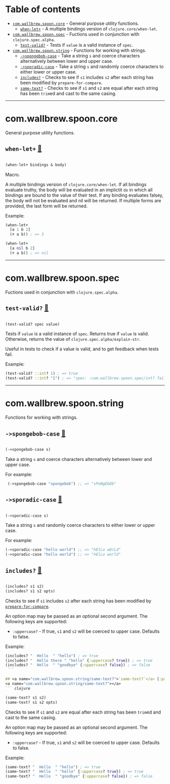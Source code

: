 # Table of contents
-  [`com.wallbrew.spoon.core`](#com.wallbrew.spoon.core)  - General purpose utility functions.
    -  [`when-let+`](#com.wallbrew.spoon.core/when-let+) - A multiple bindings version of <code>clojure.core/when-let</code>.
-  [`com.wallbrew.spoon.spec`](#com.wallbrew.spoon.spec)  - Fuctions used in conjunction with <code>clojure.spec.alpha</code>.
    -  [`test-valid?`](#com.wallbrew.spoon.spec/test-valid?) - Tests if <code>value</code> is a valid instance of <code>spec</code>.
-  [`com.wallbrew.spoon.string`](#com.wallbrew.spoon.string)  - Functions for working with strings.
    -  [`->spongebob-case`](#com.wallbrew.spoon.string/->spongebob-case) - Take a string <code>s</code> and coerce characters alternatively between lower and upper case.
    -  [`->sporadic-case`](#com.wallbrew.spoon.string/->sporadic-case) - Take a string <code>s</code> and randomly coerce characters to either lower or upper case.
    -  [`includes?`](#com.wallbrew.spoon.string/includes?) - Checks to see if <code>s1</code> includes <code>s2</code> after each string has been modified by <code>prepare-for-compare</code>.
    -  [`same-text?`](#com.wallbrew.spoon.string/same-text?) - Checks to see if <code>s1</code> and <code>s2</code> are equal after each string has been <code>trim</code>ed and cast to the same casing.

-----
# <a name="com.wallbrew.spoon.core">com.wallbrew.spoon.core</a>


General purpose utility functions.




## <a name="com.wallbrew.spoon.core/when-let+">`when-let+`</a> [:page_facing_up:](null)
<a name="com.wallbrew.spoon.core/when-let+"></a>
``` clojure

(when-let+ bindings & body)
```


Macro.


A multiple bindings version of `clojure.core/when-let`.
   If all bindings evaluate truthy, the body will be evaluated in an implictit `do` in which all bindings are bound to the value of their test.
   If any binding evaluates falsey, the body will not be evaluated and nil will be returned.
   If multiple forms are provided, the last form will be returned.
   
   Example:
   ```clj
   (when-let+ 
     [a 1 b 2]
     (+ a b)) ; => 3

   (when-let+ 
     [a nil b 2]
     (+ a b)) ; => nil
   ```

-----
# <a name="com.wallbrew.spoon.spec">com.wallbrew.spoon.spec</a>


Fuctions used in conjunction with `clojure.spec.alpha`.




## <a name="com.wallbrew.spoon.spec/test-valid?">`test-valid?`</a> [:page_facing_up:](null)
<a name="com.wallbrew.spoon.spec/test-valid?"></a>
``` clojure

(test-valid? spec value)
```


Tests if `value` is a valid instance of `spec`.
   Returns true if `value` is valid.
   Otherwise, returns the value of `clojure.spec.alpha/explain-str`.
   
   Useful in tests to check if a value is valid, and to get feedback when tests fail.
   
   Example:
   ```clj
   (test-valid? ::int? 1) ; => true
   (test-valid? ::int? "1") ; => "spec: :com.wallbrew.spoon.spec/int? fails predicate: int? with: \"1\""
   ```

-----
# <a name="com.wallbrew.spoon.string">com.wallbrew.spoon.string</a>


Functions for working with strings.




## <a name="com.wallbrew.spoon.string/->spongebob-case">`->spongebob-case`</a> [:page_facing_up:](null)
<a name="com.wallbrew.spoon.string/->spongebob-case"></a>
``` clojure

(->spongebob-case s)
```


Take a string `s` and coerce characters alternatively between lower and upper case.

   For example:

   ```clj
    (->spongebob-case "spongebob") ;; => "sPoNgEbOb"
   ```

## <a name="com.wallbrew.spoon.string/->sporadic-case">`->sporadic-case`</a> [:page_facing_up:](null)
<a name="com.wallbrew.spoon.string/->sporadic-case"></a>
``` clojure

(->sporadic-case s)
```


Take a string `s` and randomly coerce characters to either lower or upper case.

   For example:

   ```clj
   (->sporadic-case "hello world") ;; => "hElLo wOrLd"
   (->sporadic-case "hello world") ;; => "hElLo world"
   ```

## <a name="com.wallbrew.spoon.string/includes?">`includes?`</a> [:page_facing_up:](null)
<a name="com.wallbrew.spoon.string/includes?"></a>
``` clojure

(includes? s1 s2)
(includes? s1 s2 opts)
```


Checks to see if `s1` includes `s2` after each string has been modified by [`prepare-for-compare`](#com.wallbrew.spoon.string/prepare-for-compare).

   An option map may be passed as an optional second argument.
     The following keys are supported:

   - `:uppercase?` - If true, `s1` and `s2` will be coerced to upper case. Defaults to false.
   
   Example:
   ```clj
   (includes? "  Hello  " "hello") ; => true
   (includes? "  Hello there " "hello" {:uppercase? true}) ; => true
   (includes? "  Hello  " "goodbye" {:uppercase? false}) ; => false
    ```

## <a name="com.wallbrew.spoon.string/same-text?">`same-text?`</a> [:page_facing_up:](null)
<a name="com.wallbrew.spoon.string/same-text?"></a>
``` clojure

(same-text? s1 s2)
(same-text? s1 s2 opts)
```


Checks to see if `s1` and `s2` are equal after each string has been `trim`ed and cast to the same casing.

   An option map may be passed as an optional second argument.
     The following keys are supported:

   - `:uppercase?` - If true, `s1` and `s2` will be coerced to upper case. Defaults to false.
   
   Example:
   ```clj
   (same-text? "  Hello  " "hello") ; => true
   (same-text? "  Hello  " "hello" {:uppercase? true}) ; => true
   (same-text? "  Hello  " "goodbye" {:uppercase? false}) ; => false
   ```
